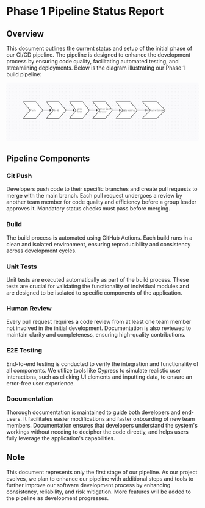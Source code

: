 # Phase 1 Pipeline Status Report

## Overview

This document outlines the current status and setup of the initial phase of our CI/CD pipeline. The pipeline is designed to enhance the development process by ensuring code quality, facilitating automated testing, and streamlining deployments. Below is the diagram illustrating our Phase 1 build pipeline:

![Phase 1 Pipeline Diagram](/admin/cipipeline/phase1.png)

## Pipeline Components

### Git Push

Developers push code to their specific branches and create pull requests to merge with the main branch. Each pull request undergoes a review by another team member for code quality and efficiency before a group leader approves it. Mandatory status checks must pass before merging.

### Build

The build process is automated using GitHub Actions. Each build runs in a clean and isolated environment, ensuring reproducibility and consistency across development cycles.

### Unit Tests

Unit tests are executed automatically as part of the build process. These tests are crucial for validating the functionality of individual modules and are designed to be isolated to specific components of the application.

### Human Review

Every pull request requires a code review from at least one team member not involved in the initial development. Documentation is also reviewed to maintain clarity and completeness, ensuring high-quality contributions.

### E2E Testing

End-to-end testing is conducted to verify the integration and functionality of all components. We utilize tools like Cypress to simulate realistic user interactions, such as clicking UI elements and inputting data, to ensure an error-free user experience.

### Documentation

Thorough documentation is maintained to guide both developers and end-users. It facilitates easier modifications and faster onboarding of new team members. Documentation ensures that developers understand the system's workings without needing to decipher the code directly, and helps users fully leverage the application's capabilities.

## Note

This document represents only the first stage of our pipeline. As our project evolves, we plan to enhance our pipeline with additional steps and tools to further improve our software development process by enhancing consistency, reliability, and risk mitigation. More features will be added to the pipeline as development progresses.
